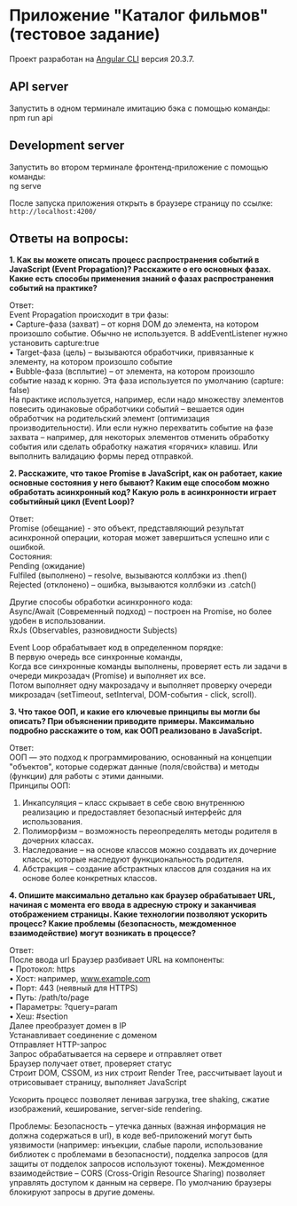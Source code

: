 # Приложение "Каталог фильмов" (тестовое задание)

Проект разработан на [Angular CLI](https://github.com/angular/angular-cli) версия 20.3.7.

## API server
Запустить в одном терминале имитацию бэка с помощью команды:<br>
npm run api

## Development server

Запустить во втором терминале фронтенд-приложение с помощью команды:<br>
ng serve

После запуска приложения открыть в браузере страницу по ссылке:<br>
 `http://localhost:4200/`

## Ответы на вопросы:
<b>1. Как вы можете описать процесс распространения событий в JavaScript (Event Propagation)? Расскажите о его основных фазах.
Какие есть способы применения знаний о фазах распространения событий на практике?</b>

Ответ: <br>
Event Propagation происходит в три фазы: <br>
•	Capture-фаза (захват) – от корня DOM до элемента, на котором произошло событие. Обычно не используется. В addEventListener нужно установить capture:true<br>
•	Target-фаза (цель) – вызываются обработчики, привязанные к элементу, на котором произошло событие<br>
•	Bubble-фаза (всплытие) – от элемента, на котором произошло событие назад к корню. Эта фаза используется по умолчанию (capture: false)<br>
На практике используется, например, если надо множеству элементов повесить одинаковые обработчики событий – вешается один обработчик на родительский элемент (оптимизация производительности). Или если нужно перехватить событие на фазе захвата – например, для некоторых элементов отменить обработку события или сделать обработку нажатия «горячих» клавиш. Или выполнить валидацию формы перед отправкой.

<b>2. Расскажите, что такое Promise в JavaScript, как он работает, какие основные состояния у него бывают? Каким еще способом можно обработать асинхронный код? Какую роль в асинхронности играет событийный цикл (Event Loop)?</b>

Ответ:<br>
Promise (обещание) - это объект, представляющий результат асинхронной операции, которая может завершиться успешно или с ошибкой.<br>
Состояния:<br>
Pending (ожидание)<br>
Fulfiled (выполнено) – resolve, вызываются коллбэки из .then()<br>
Rejected (отклонено) – ошибка, вызываются коллбэки из .catch()<br>

Другие способы обработки асинхронного кода:<br>
Async/Await (Современный подход) – построен на Promise, но более удобен в использовании.<br>
RxJs (Observables, разновидности Subjects)<br>

Event Loop обрабатывает код в определенном порядке:<br>
В первую очередь все синхронные команды,<br>
Когда все синхронные команды выполнены, проверяет есть ли задачи в очереди микрозадач (Promise) и выполняет их все.<br>
Потом выполняет одну макрозадачу и выполняет проверку очереди микрозадач (setTimeout, setInterval, DOM-события - click, scroll).

<b>3. Что такое ООП, и какие его ключевые принципы вы могли бы описать? При объяснении приводите примеры. Максимально подробно расскажите о том, как ООП реализовано в JavaScript.</b>

Ответ:<br>
ООП — это подход к программированию, основанный на концепции "объектов", которые содержат данные (поля/свойства) и методы (функции) для работы с этими данными.<br>
Принципы ООП:<br>
1)	Инкапсуляция – класс скрывает в себе свою внутреннюю реализацию и предоставляет безопасный интерфейс для использования.<br>
2)	Полиморфизм – возможность переопределять методы родителя в дочерних классах.<br>
3)	Наследование – на основе классов  можно создавать их дочерние классы, которые наследуют функциональность родителя.<br>
4)	Абстракция – создание абстрактных классов для создания на их основе более конкретных классов.<br>

<b>4. Опишите максимально детально как браузер обрабатывает URL, начиная с момента его ввода в адресную строку и заканчивая отображением страницы. Какие технологии позволяют ускорить процесс? Какие проблемы (безопасность, междоменное взаимодействие) могут возникать в процессе?</b>

Ответ:<br>
После ввода url Браузер разбивает URL на компоненты:<br>
•	Протокол: https<br>
•	Хост: например, www.example.com<br>
•	Порт: 443 (неявный для HTTPS)<br>
•	Путь: /path/to/page<br>
•	Параметры: ?query=param<br>
•	Хеш: #section<br>
Далее преобразует домен в IP<br>
Устанавливает соединение с доменом <br>
Отправляет HTTP-запрос<br>
Запрос обрабатывается на сервере и отправляет ответ<br>
Браузер получает ответ, проверяет статус<br>
Строит DOM, CSSOM, из них строит Render Tree, рассчитывает layout и отрисовывает страницу, выполняет JavaScript<br>

Ускорить процесс позволяет ленивая загрузка, tree shaking, сжатие изображений, кеширование, server-side rendering.<br>

Проблемы:
Безопасность – утечка данных (важная информация не должна содержаться в url), в коде веб-приложений могут быть уязвимости (например: инъекции, слабые пароли, использование библиотек с проблемами в безопасности), подделка запросов (для защиты от подделок запросов используют токены).
Междоменное взаимодействие – CORS (Cross-Origin Resource Sharing) позволяет управлять доступом к данным на сервере. По умолчанию браузеры блокируют запросы в другие домены.
